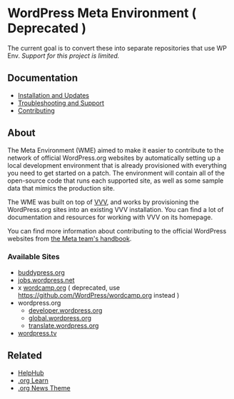 # WordPress Meta Environment ( Deprecated )

The current goal is to convert these into separate repositories that use WP Env. _Support for this project is limited._

## Documentation

* [Installation and Updates](./docs/install.md)
* [Troubleshooting and Support](./docs/troubleshooting.md)
* [Contributing](./docs/contributing.md)

## About

The Meta Environment (WME) aimed to make it easier to contribute to the network of official WordPress.org websites by automatically setting up a local development environment that is already provisioned with everything you need to get started on a patch. The environment will contain all of the open-source code that runs each supported site, as well as some sample data that mimics the production site.

The WME was built on top of [VVV](https://github.com/Varying-Vagrant-Vagrants/VVV), and works by
provisioning the WordPress.org sites into an existing VVV installation. You can find a lot of documentation and
resources for working with VVV on its homepage.

You can find more information about contributing to the official WordPress websites from [the Meta team's
handbook](http://make.wordpress.org/meta/handbook/).

### Available Sites

* [buddypress.org](https://buddypress.org)
* [jobs.wordpress.net](http://jobs.wordpress.net)
* x [wordcamp.org](http://wordcamp.org) ( deprecated, use https://github.com/WordPress/wordcamp.org instead )
* wordpress.org
	* [developer.wordpress.org](http://developer.wordpress.org)
	* [global.wordpress.org](http://global.wordpress.org)
	* [translate.wordpress.org](http://translate.wordpress.org)
* [wordpress.tv](http://wordpress.tv)

## Related

* [HelpHub](https://github.com/WordPress/HelpHub)
* [.org Learn](https://github.com/WordPress/learn)
* [.org News Theme](https://github.com/WordPress/wporg-news-2021)
